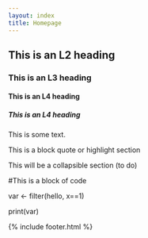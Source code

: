 ```yaml
---
layout: index
title: Homepage
---
```


## This is an L2 heading

### This is an L3 heading

#### This is an L4 heading

##### This is an L4 heading


This is some text. 


<div class="block-quote">
  <p>This is a block quote or highlight section</p>
</div>

<div class="collapsible">
  <p>This will be a collapsible section (to do)</p>
</div>

<div class="code-block">
  <p>#This is a block of code</p>
  <p>var <- filter(hello, x==1)</p>
  <p>print(var)</p>
</div>


{% include footer.html %}